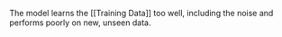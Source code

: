 The model learns the [[Training Data]] too well, including the noise and performs poorly on new, unseen data.